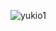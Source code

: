 ![yukio1](https://github.com/luscaboone/Projetos/assets/160123367/2e848c68-ae68-4b24-8d16-8bb81256f5f2)
